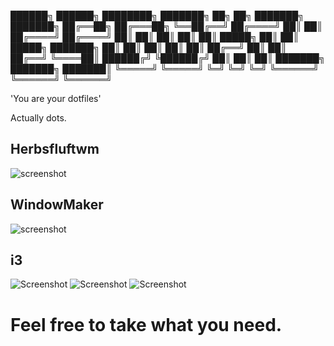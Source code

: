 
 ██████╗   ██████╗  ████████╗ ███████╗ ██╗ ██╗      ███████╗ ███████╗ 
 ██╔══██╗ ██╔═══██╗ ╚══██╔══╝ ██╔════╝ ██║ ██║      ██╔════╝ ██╔════╝ 
 ██║  ██║ ██║   ██║    ██║    █████╗   ██║ ██║      █████╗   ███████╗ 
 ██║  ██║ ██║   ██║    ██║    ██╔══╝   ██║ ██║      ██╔══╝   ╚════██║ 
 ██████╔╝ ╚██████╔╝    ██║    ██║      ██║ ███████╗ ███████╗ ███████║ 
 ╚═════╝   ╚═════╝     ╚═╝    ╚═╝      ╚═╝ ╚══════╝ ╚══════╝ ╚══════╝ 


'You are your dotfiles'

Actually dots.

## Herbsfluftwm

![screenshot](https://i.redd.it/316yf672hgdz.png)

## WindowMaker

![screenshot](https://i.redd.it/bebmw5yzk9bz.png)

## i3

![Screenshot](https://i.imgur.com/ujhrXu4.png)
![Screenshot](https://i.imgur.com/TRMMk7H.png)
![Screenshot](https://i.imgur.com/vr5vtff.png)


# Feel free to take what you need.
